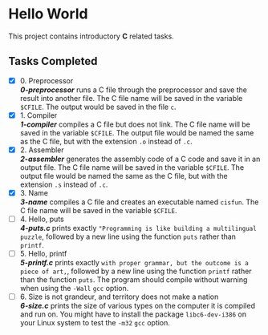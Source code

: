 # Hello World

This project contains introductory __C__ related tasks.

## Tasks Completed

+ [x] 0\. Preprocessor<br/>_**0-preprocessor**_ runs a C file through the preprocessor and save the result into another file. The C file name will be saved in the variable `$CFILE`. The output would be saved in the file `c`.
+ [x] 1\. Compiler<br/>_**1-compiler**_ compiles a C file but does not link. The C file name will be saved in the variable `$CFILE`. The output file would be named the same as the C file, but with the extension `.o` instead of `.c`.
+ [x] 2\. Assembler<br/>_**2-assembler**_ generates the assembly code of a C code and save it in an output file. The C file name will be saved in the variable `$CFILE`. The output file would be named the same as the C file, but with the extension `.s` instead of `.c`.
+ [x] 3\. Name<br/>_**3-name**_ compiles a C file and creates an executable named `cisfun`. The C file name will be saved in the variable `$CFILE`.
+ [ ] 4\. Hello, puts<br/>_**4-puts.c**_ prints exactly `"Programming is like building a multilingual puzzle`, followed by a new line using the function `puts` rather than `printf`.
+ [ ] 5\. Hello, printf<br/>_**5-printf.c**_ prints exactly `with proper grammar, but the outcome is a piece of art,`, followed by a new line using the function `printf` rather than the function `puts`. The program should compile without warning when using the `-Wall` `gcc` option.
+ [ ] 6\. Size is not grandeur, and territory does not make a nation<br/>_**6-size.c**_ prints the size of various types on the computer it is compiled and run on. You might have to install the package `libc6-dev-i386` on your Linux system to test the `-m32` `gcc` option.
